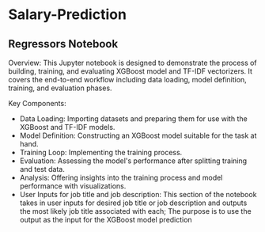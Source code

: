 # Salary-Prediction

## Regressors Notebook
Overview: This Jupyter notebook is designed to demonstrate the process of building, training, and evaluating XGBoost model and TF-IDF vectorizers. It covers the end-to-end workflow including data loading, model definition, training, and evaluation phases.

Key Components:

* Data Loading: Importing datasets and preparing them for use with the XGBoost and TF-IDF models.
* Model Definition: Constructing an XGBoost model suitable for the task at hand.
* Training Loop: Implementing the training process.
* Evaluation: Assessing the model's performance after splitting training and test data.
* Analysis: Offering insights into the training process and model performance with visualizations.
* User Inputs for job title and job description: This section of the notebook takes in user inputs for desired job title or job description and outputs the most likely job title associated with each; The purpose is to use the output as the input for the XGBoost model prediction
